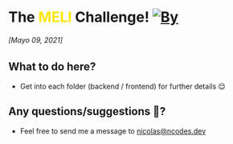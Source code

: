 The <span style="color: #FFE600;">MELI</span> Challenge! [![By](https://img.shields.io/badge/By-Nicolás%20Salazar-%233483FA)](mailto:nicolas@ncodes.dev)
====================
###### [Mayo 09, 2021]

What to do here?
---------------------
* Get into each folder (backend / frontend) for further details 😌

Any questions/suggestions 🤔?
--------------------
* Feel free to send me a message to [nicolas@ncodes.dev](mailto:nicolas@ncodes.dev)
